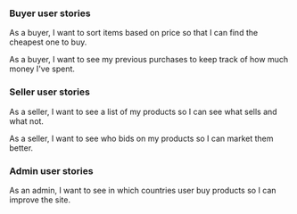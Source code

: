 
### Buyer user stories
As a buyer, I want to sort items based on price so that I can find the cheapest one to buy.

As a buyer, I want to see my previous purchases to keep track of how much money I've spent.

### Seller user stories
As a seller, I want to see a list of my products so I can see what sells and what not.

As a seller, I want to see who bids on my products so I can market them better.

### Admin user stories
As an admin, I want to see in which countries user buy products so I can improve the site.
